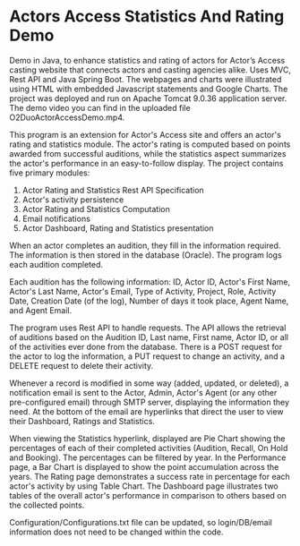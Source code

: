 # Actors Access Statistics And Rating Demo
Demo in Java, to enhance statistics and rating of actors for Actor’s Access casting website that connects actors and casting agencies alike. Uses MVC, Rest API and Java Spring Boot. The webpages and charts were illustrated using HTML with embedded Javascript statements and Google Charts. The project was deployed and run on Apache Tomcat 9.0.36 application server. The demo video you can find in the uploaded file O2DuoActorAccessDemo.mp4.

This program is an extension for Actor's Access site and offers an actor's rating and statistics module. The actor's rating is computed based on points awarded from successful auditions, while the statistics aspect summarizes the actor's performance in an easy-to-follow display. The project contains five primary modules:

1. Actor Rating and Statistics Rest API Specification
2. Actor's activity persistence
3. Actor Rating and Statistics Computation
4. Email notifications
5. Actor Dashboard, Rating and Statistics presentation

When an actor completes an audition, they fill in the information required. The information is then stored in the database (Oracle). The program logs each audition completed.

Each audition has the following information: ID, Actor ID, Actor's First Name, Actor's Last Name, Actor's Email, Type of Activity, Project, Role, Activity Date, Creation Date (of the log), Number of days it took place, Agent Name, and Agent Email.

The program uses Rest API to handle requests. The API allows the retrieval of auditions based on the Audition ID, Last name, First name, Actor ID, or all of the activities ever done from the database. There is a POST request for the actor to log the information, a PUT request to change an activity, and a DELETE request to delete their activity.

Whenever a record is modified in some way (added, updated, or deleted), a notification email is sent to the Actor, Admin, Actor's Agent (or any other pre-configured email) through SMTP server, displaying the information they need. At the bottom of the email are hyperlinks that direct the user to view their Dashboard, Ratings and Statistics.

When viewing the Statistics hyperlink, displayed are Pie Chart showing the percentages of each of their completed activities (Audition, Recall, On Hold and Booking). The percentages can be filtered by year. In the Performance page, a Bar Chart is displayed to show the point accumulation across the years. The Rating page demonstrates a success rate in percentage for each actor's activity by using Table Chart. The Dashboard page illustrates two tables of the overall actor's performance in comparison to others based on the collected points.

Configuration/Configurations.txt file can be updated, so login/DB/email information does not need to be changed within the code.
